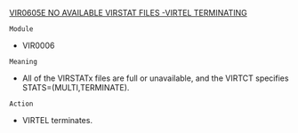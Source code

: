 [VIR0605E NO AVAILABLE VIRSTAT FILES -VIRTEL TERMINATING](https://virtel.readthedocs.io/en/latest/manuals/virtel/Virtel459MG/messages.html?highlight=VIR0605E#VIR0605E)

`Module`
- VIR0006

`Meaning`
- All of the VIRSTATx files are full or unavailable, and the VIRTCT specifies STATS=(MULTI,TERMINATE).

`Action`
- VIRTEL terminates.
